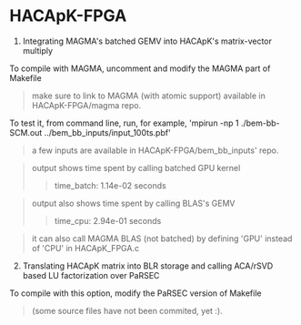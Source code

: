 # HACApK-FPGA

1. Integrating MAGMA's batched GEMV into HACApK's matrix-vector multiply

To compile with MAGMA, uncomment and modify the MAGMA part of Makefile
> make sure to link to MAGMA (with atomic support) available in HACApK-FPGA/magma repo.

To test it, from command line, run, for example, 'mpirun -np 1 ./bem-bb-SCM.out ../bem_bb_inputs/input_100ts.pbf'
> a few inputs are available in HACApK-FPGA/bem_bb_inputs' repo.

> output shows time spent by calling batched GPU kernel
>>   time_batch: 1.14e-02 seconds
   
> output also shows time spent by calling BLAS's GEMV
>>   time_cpu: 2.94e-01 seconds

> it can also call MAGMA BLAS (not batched) by defining 'GPU' instead of 'CPU' in HACApK_FPGA.c 
 
 
2. Translating HACApK matrix into BLR storage and calling ACA/rSVD based LU factorization over PaRSEC

To compile with this option, modify the PaRSEC version of Makefile
> (some source files have not been commited, yet :).
